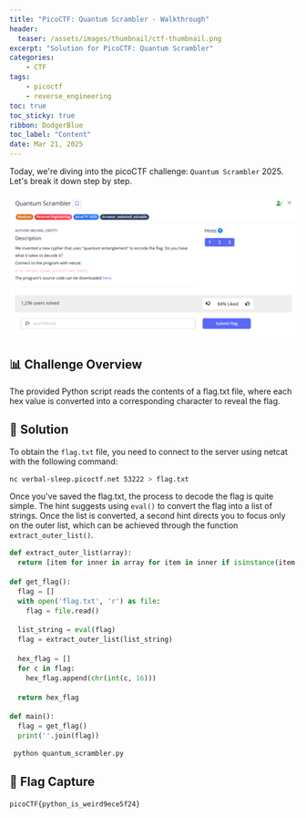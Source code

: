 ```yaml
---
title: "PicoCTF: Quantum Scrambler - Walkthrough"
header:
  teaser: /assets/images/thumbnail/ctf-thumbnail.png
excerpt: "Solution for PicoCTF: Quantum Scrambler"
categories:
    - CTF
tags:
    - picoctf
    - reverse_engineering
toc: true
toc_sticky: true
ribbon: DodgerBlue
toc_label: "Content"
date: Mar 21, 2025
---
```


Today, we're diving into the picoCTF challenge: `Quantum Scrambler` 2025. Let's break it down step by step.

![alt text](/assets/images/posts/ctf/picoctf-quantum-scrambler/ctf-image.png)

## 📊 Challenge Overview

The provided Python script reads the contents of a flag.txt file, where each hex value is converted into a corresponding character to reveal the flag.

## 🔑 Solution

To obtain the `flag.txt` file, you need to connect to the server using netcat with the following command:

```bash
nc verbal-sleep.picoctf.net 53222 > flag.txt
```

Once you've saved the flag.txt, the process to decode the flag is quite simple. The hint suggests using `eval()` to convert the flag into a list of strings. Once the list is converted, a second hint directs you to focus only on the outer list, which can be achieved through the function `extract_outer_list()`.

```python
def extract_outer_list(array):
  return [item for inner in array for item in inner if isinstance(item, str)]

def get_flag():
  flag = []
  with open('flag.txt', 'r') as file:
    flag = file.read()
  
  list_string = eval(flag)
  flag = extract_outer_list(list_string)

  hex_flag = []
  for c in flag:
    hex_flag.append(chr(int(c, 16)))

  return hex_flag

def main():
  flag = get_flag()
  print(''.join(flag))
```

```bash
 python quantum_scrambler.py
```

## 🚩 Flag Capture

```plaintext
picoCTF{python_is_weird9ece5f24}
```